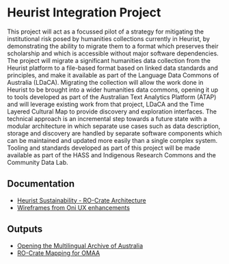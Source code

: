 # Heurist Integration Project

This project will act as a focussed pilot of a strategy for mitigating the
institutional risk posed by humanities collections currently in Heurist, by
demonstrating the ability to migrate them to a format which preserves their
scholarship and which is accessible without major software dependencies. The
project will migrate a significant humanities data collection from the Heurist
platform to a file-based format based on linked data standards and principles,
and make it available as part of the Language Data Commons of Australia
(LDaCA). Migrating the collection will allow the work done in Heurist to be
brought into a wider humanities data commons, opening it up to tools developed
as part of the Australian Text Analytics Platform (ATAP) and will leverage
existing work from that project, LDaCA and the Time Layered Cultural Map to
provide discovery and exploration interfaces. The technical approach is an
incremental step towards a future state with a modular architecture in which
separate use cases such as data description, storage and discovery are handled
by separate software components which can be maintained and updated more easily
than a single complex system. Tooling and standards developed as part of this
project will be made available as part of the HASS and Indigenous Research
Commons and the Community Data Lab.

## Documentation

* [Heurist Sustainability - RO-Crate Architecture](docs/USYD_Heurist_Sustainabilitu_RO-Crate_Architecture.docx)
* [Wireframes from Oni UX enhancements](wireframes/)

## Outputs

* [Opening the Multilingual Archive of Australia](ro-crates/OMAA/ro-crate-metadata.json)
* [RO-Crate Mapping for OMAA](ro-crates/mapping/ro-crate-metadata.json)